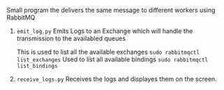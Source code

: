 Small program the delivers the same message to different workers using RabbitMQ

1. `emit_log.py`
   Emits Logs to an Exchange which will handle the transmission to the availabled queues

   This is used to list all the available exchanges `sudo rabbitmqctl list_exchanges`
   Used to list all available bindings `sudo rabbitmqctl list_bindings`

2. `receive_logs.py`
   Receives the logs and displayes them on the screen.